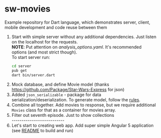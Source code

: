 # sw-movies
Example repository for Dart language, which demonstrates server, client, mobile development and code reuse between them

1. Start with simple server without any additional dependencies. Just listen on the localhost for the requests.  
  **NOTE**: Put attention on *analysis_options.yaml*. It's recommended options (and most strict though).  
  To start server run:
    ```zsh
    cd server
    pub get
    dart bin/server.dart
    ```
2. Mock database, and define Movie model (thanks https://github.com/Package/Star-Wars-Express for json)  
3. Added `json_serializable` - package for data serialization/deserialization. To generate model, follow the [rules](https://github.com/dart-lang/json_serializable/tree/master/example).
4. Combine all together. Add movies to response, but we require additional `Movies` class for that as a container for movies array.
5. Filter out seventh episode. Just to show collections  
       ---------------------------
6. Let's start to creating web app. Add super simple Angular 5 application (see [README](web/README.md) to build and run)